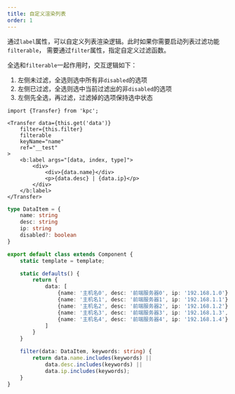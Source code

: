 ```yaml
---
title: 自定义渲染列表
order: 1
---
```


通过`label`属性，可以自定义列表渲染逻辑。此时如果你需要启动列表过滤功能`filterable`，
需要通过`filter`属性，指定自定义过滤函数。

全选和`filterable`一起作用时，交互逻辑如下：

1. 左侧未过滤，全选则选中所有非`disabled`的选项
2. 左侧已过滤，全选则选中当前过滤出的非`disabled`的选项
3. 左侧先全选，再过滤，过滤掉的选项保持选中状态


```vdt
import {Transfer} from 'kpc';

<Transfer data={this.get('data')} 
    filter={this.filter}
    filterable
    keyName="name"
    ref="__test"
>
    <b:label args="[data, index, type]">
        <div>
            <div>{data.name}</div>
            <p>{data.desc} | {data.ip}</p>
        </div>
    </b:label>
</Transfer>
```

```ts
type DataItem = {
    name: string
    desc: string
    ip: string
    disabled?: boolean
}

export default class extends Component {
    static template = template;

    static defaults() {
        return {
            data: [
                {name: '主机名0', desc: '前端服务器0', ip: '192.168.1.0'},
                {name: '主机名1', desc: '前端服务器1', ip: '192.168.1.1'},
                {name: '主机名2', desc: '前端服务器2', ip: '192.168.1.2'},
                {name: '主机名3', desc: '前端服务器3', ip: '192.168.1.3', disabled: true},
                {name: '主机名4', desc: '前端服务器4', ip: '192.168.1.4'},
            ]
        }
    }

    filter(data: DataItem, keywords: string) {
        return data.name.includes(keywords) || 
            data.desc.includes(keywords) ||
            data.ip.includes(keywords);
    }
}
```
